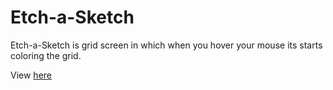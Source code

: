 # Etch-a-Sketch

Etch-a-Sketch is grid screen in which when you hover your mouse its starts coloring the grid.

View [here](https://imbalkur.github.io/etch-a-sketch/)
